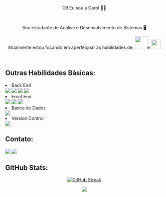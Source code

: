 <div align="center">
  <p> Oi! Eu sou a Carol 👋🏻 </p>
  <br>
  <p> Sou estudante de Análise e Desenvolvimento de Sistemas 🖥 </p>
  <p> Atualmente estou focando em aperfeiçoar as habilidades de:
  <img width="40px" src="https://cdn.jsdelivr.net/gh/devicons/devicon/icons/java/java-original.svg">e 
  <img width="30px" src="https://cdn.jsdelivr.net/gh/devicons/devicon/icons/spring/spring-original.svg"> 
   
</div>
<br>

## Outras Habilidades Básicas:

<li> Back End </li> 
<div>
 <img src="https://img.shields.io/badge/java-%23ED8B00.svg?style=for-the-badge&logo=java&logoColor=white">
 <img src="https://img.shields.io/badge/PHP-777BB4?style=for-the-badge&logo=php&logoColor=white"> 
 <img src="https://img.shields.io/badge/C-00599C?style=for-the-badge&logo=c&logoColor=white">
 <img src="https://img.shields.io/badge/node.js-6DA55F?style=for-the-badge&logo=node.js&logoColor=white">
</div>

<li> Front End </li>
<div>
 <img src="https://img.shields.io/badge/HTML5-E34F26?style=for-the-badge&logo=html5&logoColor=white"> 
 <img src="https://img.shields.io/badge/CSS3-1572B6?style=for-the-badge&logo=css3&logoColor=white"> 
 <img src="https://img.shields.io/badge/JavaScript-323330?style=for-the-badge&logo=javascript&logoColor=F7DF1E">
</div>

<li> Banco de Dados </li>
<div>
 <img src="https://img.shields.io/badge/mysql-%2300f.svg?style=for-the-badge&logo=mysql&logoColor=white">
</div>

<li> Version Control </li>
<div>
 <img src="https://img.shields.io/badge/git-%23F05033.svg?style=for-the-badge&logo=git&logoColor=white">
</div>

## Contato:

<div> 
  <a href="https://www.linkedin.com/in/carolinepedasil" target="_blank"><img src="https://img.shields.io/badge/-LinkedIn-%230077B5?style=for-the-badge&logo=linkedin&logoColor=white" target="_blank"></a>
  <a href = "mailto:carolinepedasil@gmail.com"><img src="https://img.shields.io/badge/-Gmail-%23333?style=for-the-badge&logo=gmail&logoColor=white" target="_blank"></a>
</div>

## GitHub Stats:

<div align="center">
  
 [![GitHub Streak](http://github-readme-streak-stats.herokuapp.com?user=carolinepedasil&theme=dracula&date_format=M%20j%5B%2C%20Y%5D)](https://git.io/streak-stats)
  
  <img src="https://github-readme-stats.vercel.app/api/top-langs/?username=carolinepedasil&layout=compact&langs_count=6&theme=dracula"/>
 
</div>
